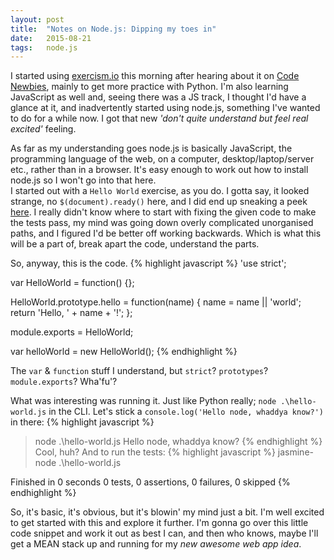 ```yaml
---
layout: post
title:  "Notes on Node.js: Dipping my toes in"
date:   2015-08-21
tags:   node.js
---
```

I started using [exercism.io][exercism] this morning after hearing about it on [Code Newbies][cn], mainly to get more practice with Python.  I'm also learning JavaScript as well and, seeing there was a JS track, I thought I'd have a glance at it, and inadvertently started using node.js, something I've wanted to do for a while now.  I got that new *'don't quite understand but feel real excited'* feeling.
<!--more-->

As far as my understanding goes node.js is basically JavaScript, the programming language of the web, on a computer, desktop/laptop/server etc., rather than in a browser. It's easy enough to work out how to install node.js so I won't go into that here.  
I started out with a `Hello World` exercise, as you do.  I gotta say, it looked strange, no `$(document).ready()` here, and I did end up sneaking a peek [here][js-hello].  I really didn't know where to start with fixing the given code to make the tests pass, my mind was going down overly complicated unorganised paths, and I figured I'd be better off working backwards.  Which is what this will be a part of, break apart the code, understand the parts.

So, anyway, this is the code.
{% highlight javascript %}
'use strict';

var HelloWorld = function() {};

HelloWorld.prototype.hello = function(name) {
  name = name || 'world';
  return 'Hello, ' + name + '!';
};

module.exports = HelloWorld;

var helloWorld = new HelloWorld();
{% endhighlight %}

The `var` & `function` stuff I understand, but `strict`? `prototypes`? `module.exports`? Wha'fu'?

What was interesting was running it.  Just like Python really; `node .\hello-world.js` in the CLI.  Let's stick a `console.log('Hello node, whaddya know?')` in there:
{% highlight javascript %}
 > node .\hello-world.js
Hello node, whaddya know?
{% endhighlight %}
Cool, huh? And to run the tests:
{% highlight javascript %}
 > jasmine-node .\hello-world.js


Finished in 0 seconds
0 tests, 0 assertions, 0 failures, 0 skipped
{% endhighlight %}

So, it's basic, it's obvious, but it's blowin' my mind just a bit.  I'm well excited to get started with this and explore it further.  I'm gonna go over this little code snippet and work it out as best I can, and then who knows, maybe I'll get a MEAN stack up and running for my *new awesome web app idea*.

[exercism]: http://exercism.io/
[cn]:       http://www.codenewbie.org/podcast/nitpicks-and-devils
[js-hello]: https://github.com/exercism/xjavascript/blob/master/hello-world/example.js
